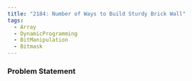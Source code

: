 ```yaml
---
title: "2184: Number of Ways to Build Sturdy Brick Wall"
tags:
  - Array
  - DynamicProgramming
  - BitManipulation
  - Bitmask
---
```

### Problem Statement

